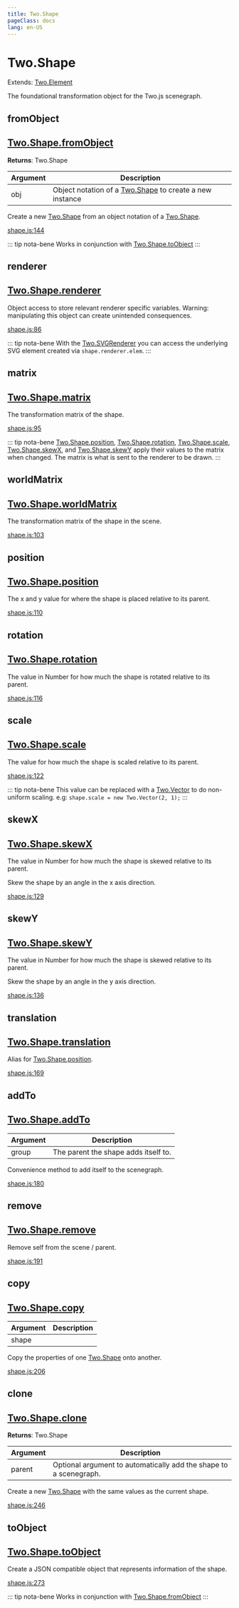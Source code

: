 ```yaml
---
title: Two.Shape
pageClass: docs
lang: en-US
---
```


# Two.Shape


<div class="extends">

Extends: [Two.Element](/docs/element/)

</div>


The foundational transformation object for the Two.js scenegraph.


<div class="meta">
  <custom-button text="Source" type="source" href="https://github.com/jonobr1/two.js/blob/main/src/shape.js" />
</div>


<carbon-ads />






<div class="static function ">

## fromObject

<h2 class="longname" aria-hidden="true"><a href="#fromObject"><span class="prefix">Two.Shape.</span><span class="shortname">fromObject</span></a></h2>




<div class="returns">

__Returns__: Two.Shape



</div>









<div class="params">

| Argument | Description |
| ---- | ----------- |
|  obj  | Object notation of a [Two.Shape](/docs/shape/) to create a new instance |
</div>




<div class="description">

Create a new [Two.Shape](/docs/shape/) from an object notation of a [Two.Shape](/docs/shape/).

</div>





<div class="meta">

  <a class="lineno" target="_blank" rel="noopener noreferrer" href="https://github.com/jonobr1/two.js/blob/main/src/shape.js#L144">
    shape.js:144
  </a>

</div>



<div class="tags">


::: tip nota-bene
Works in conjunction with [Two.Shape.toObject](/docs/shape/#toobject)
:::


</div>


</div>



<div class="instance member ">

## renderer

<h2 class="longname" aria-hidden="true"><a href="#renderer"><span class="prefix">Two.Shape.</span><span class="shortname">renderer</span></a></h2>










<div class="properties">





</div>






<div class="description">

Object access to store relevant renderer specific variables. Warning: manipulating this object can create unintended consequences.

</div>





<div class="meta">

  <a class="lineno" target="_blank" rel="noopener noreferrer" href="https://github.com/jonobr1/two.js/blob/main/src/shape.js#L86">
    shape.js:86
  </a>

</div>



<div class="tags">


::: tip nota-bene
With the [Two.SVGRenderer](/docs/renderers/svg/) you can access the underlying SVG element created via `shape.renderer.elem`.
:::


</div>


</div>



<div class="instance member ">

## matrix

<h2 class="longname" aria-hidden="true"><a href="#matrix"><span class="prefix">Two.Shape.</span><span class="shortname">matrix</span></a></h2>










<div class="properties">





</div>






<div class="description">

The transformation matrix of the shape.

</div>





<div class="meta">

  <a class="lineno" target="_blank" rel="noopener noreferrer" href="https://github.com/jonobr1/two.js/blob/main/src/shape.js#L95">
    shape.js:95
  </a>

</div>



<div class="tags">


::: tip nota-bene
[Two.Shape.position](/docs/shape/#position), [Two.Shape.rotation](/docs/shape/#rotation), [Two.Shape.scale](/docs/shape/#scale), [Two.Shape.skewX](/docs/shape/#skewx), and [Two.Shape.skewY](/docs/shape/#skewy) apply their values to the matrix when changed. The matrix is what is sent to the renderer to be drawn.
:::


</div>


</div>



<div class="instance member ">

## worldMatrix

<h2 class="longname" aria-hidden="true"><a href="#worldMatrix"><span class="prefix">Two.Shape.</span><span class="shortname">worldMatrix</span></a></h2>










<div class="properties">





</div>






<div class="description">

The transformation matrix of the shape in the scene.

</div>





<div class="meta">

  <a class="lineno" target="_blank" rel="noopener noreferrer" href="https://github.com/jonobr1/two.js/blob/main/src/shape.js#L103">
    shape.js:103
  </a>

</div>




</div>



<div class="instance member ">

## position

<h2 class="longname" aria-hidden="true"><a href="#position"><span class="prefix">Two.Shape.</span><span class="shortname">position</span></a></h2>










<div class="properties">


The x and y value for where the shape is placed relative to its parent.


</div>










<div class="meta">

  <a class="lineno" target="_blank" rel="noopener noreferrer" href="https://github.com/jonobr1/two.js/blob/main/src/shape.js#L110">
    shape.js:110
  </a>

</div>




</div>



<div class="instance member ">

## rotation

<h2 class="longname" aria-hidden="true"><a href="#rotation"><span class="prefix">Two.Shape.</span><span class="shortname">rotation</span></a></h2>










<div class="properties">


The value in Number for how much the shape is rotated relative to its parent.


</div>










<div class="meta">

  <a class="lineno" target="_blank" rel="noopener noreferrer" href="https://github.com/jonobr1/two.js/blob/main/src/shape.js#L116">
    shape.js:116
  </a>

</div>




</div>



<div class="instance member ">

## scale

<h2 class="longname" aria-hidden="true"><a href="#scale"><span class="prefix">Two.Shape.</span><span class="shortname">scale</span></a></h2>










<div class="properties">


The value for how much the shape is scaled relative to its parent.


</div>










<div class="meta">

  <a class="lineno" target="_blank" rel="noopener noreferrer" href="https://github.com/jonobr1/two.js/blob/main/src/shape.js#L122">
    shape.js:122
  </a>

</div>



<div class="tags">


::: tip nota-bene
This value can be replaced with a [Two.Vector](/docs/vector/) to do non-uniform scaling. e.g: `shape.scale = new Two.Vector(2, 1);`
:::


</div>


</div>



<div class="instance member ">

## skewX

<h2 class="longname" aria-hidden="true"><a href="#skewX"><span class="prefix">Two.Shape.</span><span class="shortname">skewX</span></a></h2>










<div class="properties">


The value in Number for how much the shape is skewed relative to its parent.


</div>






<div class="description">

Skew the shape by an angle in the x axis direction.

</div>





<div class="meta">

  <a class="lineno" target="_blank" rel="noopener noreferrer" href="https://github.com/jonobr1/two.js/blob/main/src/shape.js#L129">
    shape.js:129
  </a>

</div>




</div>



<div class="instance member ">

## skewY

<h2 class="longname" aria-hidden="true"><a href="#skewY"><span class="prefix">Two.Shape.</span><span class="shortname">skewY</span></a></h2>










<div class="properties">


The value in Number for how much the shape is skewed relative to its parent.


</div>






<div class="description">

Skew the shape by an angle in the y axis direction.

</div>





<div class="meta">

  <a class="lineno" target="_blank" rel="noopener noreferrer" href="https://github.com/jonobr1/two.js/blob/main/src/shape.js#L136">
    shape.js:136
  </a>

</div>




</div>



<div class="instance member ">

## translation

<h2 class="longname" aria-hidden="true"><a href="#translation"><span class="prefix">Two.Shape.</span><span class="shortname">translation</span></a></h2>















<div class="description">

Alias for [Two.Shape.position](/docs/shape/#position).

</div>





<div class="meta">

  <a class="lineno" target="_blank" rel="noopener noreferrer" href="https://github.com/jonobr1/two.js/blob/main/src/shape.js#L169">
    shape.js:169
  </a>

</div>




</div>



<div class="instance function ">

## addTo

<h2 class="longname" aria-hidden="true"><a href="#addTo"><span class="prefix">Two.Shape.</span><span class="shortname">addTo</span></a></h2>












<div class="params">

| Argument | Description |
| ---- | ----------- |
|  group  | The parent the shape adds itself to. |
</div>




<div class="description">

Convenience method to add itself to the scenegraph.

</div>





<div class="meta">

  <a class="lineno" target="_blank" rel="noopener noreferrer" href="https://github.com/jonobr1/two.js/blob/main/src/shape.js#L180">
    shape.js:180
  </a>

</div>




</div>



<div class="instance function ">

## remove

<h2 class="longname" aria-hidden="true"><a href="#remove"><span class="prefix">Two.Shape.</span><span class="shortname">remove</span></a></h2>















<div class="description">

Remove self from the scene / parent.

</div>





<div class="meta">

  <a class="lineno" target="_blank" rel="noopener noreferrer" href="https://github.com/jonobr1/two.js/blob/main/src/shape.js#L191">
    shape.js:191
  </a>

</div>




</div>



<div class="instance function ">

## copy

<h2 class="longname" aria-hidden="true"><a href="#copy"><span class="prefix">Two.Shape.</span><span class="shortname">copy</span></a></h2>












<div class="params">

| Argument | Description |
| ---- | ----------- |
|  shape  |  |
</div>




<div class="description">

Copy the properties of one [Two.Shape](/docs/shape/) onto another.

</div>





<div class="meta">

  <a class="lineno" target="_blank" rel="noopener noreferrer" href="https://github.com/jonobr1/two.js/blob/main/src/shape.js#L206">
    shape.js:206
  </a>

</div>




</div>



<div class="instance function ">

## clone

<h2 class="longname" aria-hidden="true"><a href="#clone"><span class="prefix">Two.Shape.</span><span class="shortname">clone</span></a></h2>




<div class="returns">

__Returns__: Two.Shape



</div>









<div class="params">

| Argument | Description |
| ---- | ----------- |
|  parent  | Optional argument to automatically add the shape to a scenegraph. |
</div>




<div class="description">

Create a new [Two.Shape](/docs/shape/) with the same values as the current shape.

</div>





<div class="meta">

  <a class="lineno" target="_blank" rel="noopener noreferrer" href="https://github.com/jonobr1/two.js/blob/main/src/shape.js#L246">
    shape.js:246
  </a>

</div>




</div>



<div class="instance function ">

## toObject

<h2 class="longname" aria-hidden="true"><a href="#toObject"><span class="prefix">Two.Shape.</span><span class="shortname">toObject</span></a></h2>















<div class="description">

Create a JSON compatible object that represents information of the shape.

</div>





<div class="meta">

  <a class="lineno" target="_blank" rel="noopener noreferrer" href="https://github.com/jonobr1/two.js/blob/main/src/shape.js#L273">
    shape.js:273
  </a>

</div>



<div class="tags">


::: tip nota-bene
Works in conjunction with [Two.Shape.fromObject](/docs/shape/#fromobject)
:::


</div>


</div>


